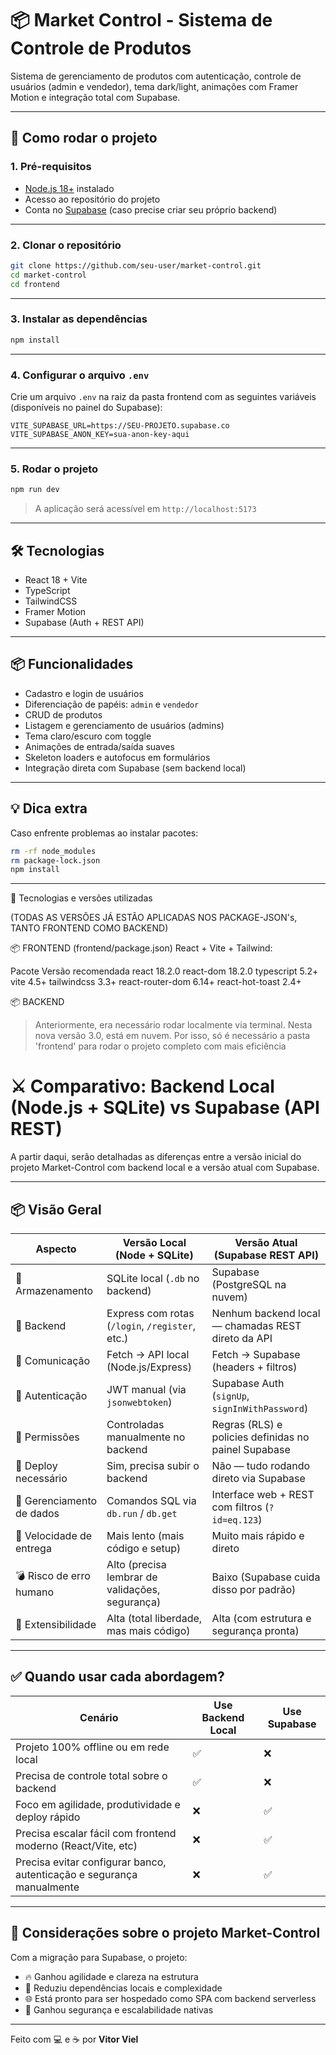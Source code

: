 📦 Market Control - Sistema de Controle de Produtos
===================================================

Sistema de gerenciamento de produtos com autenticação, controle de usuários (admin e vendedor), tema dark/light, animações com Framer Motion e integração total com Supabase.

---

## 🚀 Como rodar o projeto

### 1. Pré-requisitos

- [Node.js 18+](https://nodejs.org/) instalado
- Acesso ao repositório do projeto
- Conta no [Supabase](https://supabase.com/) (caso precise criar seu próprio backend)

---

### 2. Clonar o repositório

```bash
git clone https://github.com/seu-user/market-control.git
cd market-control
cd frontend
```

---

### 3. Instalar as dependências

```bash
npm install
```

---

### 4. Configurar o arquivo `.env`

Crie um arquivo `.env` na raiz da pasta frontend com as seguintes variáveis (disponíveis no painel do Supabase):

```env
VITE_SUPABASE_URL=https://SEU-PROJETO.supabase.co
VITE_SUPABASE_ANON_KEY=sua-anon-key-aqui
```

---

### 5. Rodar o projeto

```bash
npm run dev
```

> A aplicação será acessível em `http://localhost:5173`

---

## 🛠️ Tecnologias

- React 18 + Vite
- TypeScript
- TailwindCSS
- Framer Motion
- Supabase (Auth + REST API)

---

## 📦 Funcionalidades

- Cadastro e login de usuários
- Diferenciação de papéis: `admin` e `vendedor`
- CRUD de produtos
- Listagem e gerenciamento de usuários (admins)
- Tema claro/escuro com toggle
- Animações de entrada/saída suaves
- Skeleton loaders e autofocus em formulários
- Integração direta com Supabase (sem backend local)

---

## 💡 Dica extra

Caso enfrente problemas ao instalar pacotes:

```bash
rm -rf node_modules
rm package-lock.json
npm install
```

---

🧰 Tecnologias e versões utilizadas

(TODAS AS VERSÕES JÁ ESTÃO APLICADAS NOS PACKAGE-JSON's, TANTO FRONTEND COMO BACKEND)

📦 FRONTEND (frontend/package.json)
React + Vite + Tailwind:

Pacote	Versão recomendada
react	18.2.0
react-dom	18.2.0
typescript	5.2+
vite	4.5+
tailwindcss	3.3+
react-router-dom	6.14+
react-hot-toast	2.4+

📦 BACKEND

> Anteriormente, era necessário rodar localmente via terminal. Nesta nova versão 3.0, está em nuvem. Por isso, só é necessário a pasta 'frontend' para rodar o projeto completo com mais eficiência

# ⚔️ Comparativo: Backend Local (Node.js + SQLite) vs Supabase (API REST)

A partir daqui, serão detalhadas as diferenças entre a versão inicial do projeto Market-Control com backend local e a versão atual com Supabase.

---

## 📦 Visão Geral

| Aspecto                         | Versão Local (Node + SQLite)                            | Versão Atual (Supabase REST API)                               |
|----------------------------------|----------------------------------------------------------|----------------------------------------------------------------|
| 📁 Armazenamento                | SQLite local (`.db` no backend)                         | Supabase (PostgreSQL na nuvem)                                |
| 🔌 Backend                     | Express com rotas (`/login`, `/register`, etc.)         | Nenhum backend local — chamadas REST direto da API            |
| 📡 Comunicação                 | Fetch → API local (Node.js/Express)                     | Fetch → Supabase (headers + filtros)                          |
| 🔐 Autenticação                | JWT manual (via `jsonwebtoken`)                         | Supabase Auth (`signUp`, `signInWithPassword`)                |
| 🧠 Permissões                  | Controladas manualmente no backend                      | Regras (RLS) e policies definidas no painel Supabase          |
| 🔄 Deploy necessário           | Sim, precisa subir o backend                            | Não — tudo rodando direto via Supabase                        |
| 🧰 Gerenciamento de dados      | Comandos SQL via `db.run` / `db.get`                    | Interface web + REST com filtros (`?id=eq.123`)               |
| 🚀 Velocidade de entrega       | Mais lento (mais código e setup)                        | Muito mais rápido e direto                                    |
| 💣 Risco de erro humano        | Alto (precisa lembrar de validações, segurança)         | Baixo (Supabase cuida disso por padrão)                       |
| 🧩 Extensibilidade             | Alta (total liberdade, mas mais código)                 | Alta (com estrutura e segurança pronta)                       |

---

## ✅ Quando usar cada abordagem?

| Cenário                                                                 | Use Backend Local      | Use Supabase           |
|------------------------------------------------------------------------|-------------------------|------------------------|
| Projeto 100% offline ou em rede local                                  | ✅                      | ❌                     |
| Precisa de controle total sobre o backend                              | ✅                      | ❌                     |
| Foco em agilidade, produtividade e deploy rápido                       | ❌                      | ✅                     |
| Precisa escalar fácil com frontend moderno (React/Vite, etc)           | ❌                      | ✅                     |
| Precisa evitar configurar banco, autenticação e segurança manualmente | ❌                      | ✅                     |

---

## 🧠 Considerações sobre o projeto Market-Control

Com a migração para Supabase, o projeto:

- 🔥 Ganhou agilidade e clareza na estrutura
- 🧼 Reduziu dependências locais e complexidade
- 🌐 Está pronto para ser hospedado como SPA com backend serverless
- 💪 Ganhou segurança e escalabilidade nativas

---

Feito com 💻 e ☕ por **Vitor Viel**